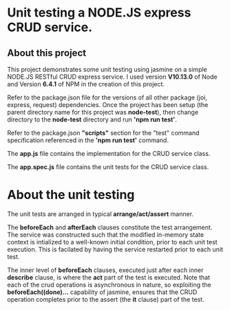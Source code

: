 # Unit testing a NODE.JS express CRUD service.

## About this project

This project demonstrates some unit testing using jasmine on a simple NODE.JS RESTful CRUD express service.
I used version **V10.13.0** of Node and Version **6.4.1** of NPM in the creation of this project.

Refer to the package.json file for the versions of all other package (joi, express, request) dependencies. 
Once the project has been setup (the parent directory name for this project was **node-test**), then 
change directory to the **node-test** directory and run **'npm run test'**.

Refer to the package.json **"scripts"** section for the "test" command specification referenced in the **'npm run test'** command.

The **app.js** file contains the implementation for the CRUD service class.

The **app.spec.js** file contains the unit tests for the CRUD service class. 

# About the unit testing

The unit tests are arranged in typical **arrange/act/assert** manner. 

The **beforeEach** and **afterEach** clauses constitute the test arrangement. The service was constructed such that the modified in-memory state
context is intialized to a well-known initial condition, prior to each unit test execution. This is facilated by having the service
restarted prior to each unit test. 

The inner level of **beforeEach** clauses, executed just after each inner **describe** clause, is where the **act** part of the test is executed. Note that each of
the crud operations is asynchronous in nature, so exploiting the **beforeEach((done)...** capability of jasmine, ensures that the CRUD operation
completes prior to the assert (the **it** clause) part of the test. 
